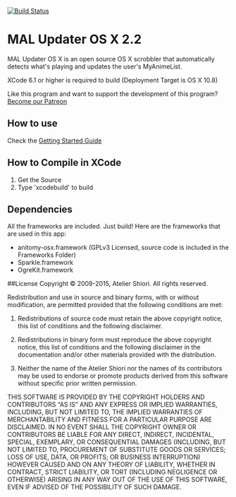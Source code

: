 [![Build Status](https://travis-ci.org/chikorita157/malupdaterosx-cocoa.svg?branch=master)](https://travis-ci.org/chikorita157/malupdaterosx-cocoa)
# MAL Updater OS X 2.2
MAL Updater OS X is an open source OS X scrobbler that automatically detects what's playing and updates the user's MyAnimeList.

XCode 6.1 or higher is required to build (Deployment Target is OS X 10.8)

Like this program and want to support the development of this program? [Become our Patreon](http://www.patreon.com/chikorita157)

## How to use
Check the [Getting Started Guide](https://github.com/chikorita157/malupdaterosx-cocoa/wiki/Getting-Started)

## How to Compile in XCode
1. Get the Source
2. Type 'xcodebuild' to build

## Dependencies
All the frameworks are included. Just build! Here are the frameworks that are used in this app:

* anitomy-osx.framework (GPLv3 Licensed, source code is included in the Frameworks Folder)
* Sparkle.framework
* OgreKit.framework

##License
Copyright © 2009-2015, Atelier Shiori.
All rights reserved.

Redistribution and use in source and binary forms, with or without modification, are permitted provided that the following conditions are met: 

1. Redistributions of source code must retain the above copyright notice, this list of conditions and the following disclaimer. 

2. Redistributions in binary form must reproduce the above copyright notice, this list of conditions and the following disclaimer in the documentation and/or other materials provided with the distribution. 

3. Neither the name of the Atelier Shiori nor the names of its contributors may be used to endorse or promote products derived from this software without specific prior written permission.

THIS SOFTWARE IS PROVIDED BY THE COPYRIGHT HOLDERS AND CONTRIBUTORS “AS IS” AND ANY EXPRESS OR IMPLIED WARRANTIES, INCLUDING, BUT NOT LIMITED TO, THE IMPLIED WARRANTIES OF MERCHANTABILITY AND FITNESS FOR A PARTICULAR PURPOSE ARE DISCLAIMED. IN NO EVENT SHALL THE COPYRIGHT OWNER OR CONTRIBUTORS BE LIABLE FOR ANY DIRECT, INDIRECT, INCIDENTAL, SPECIAL, EXEMPLARY, OR CONSEQUENTIAL DAMAGES (INCLUDING, BUT NOT LIMITED TO, PROCUREMENT OF SUBSTITUTE GOODS OR SERVICES; LOSS OF USE, DATA, OR PROFITS; OR BUSINESS INTERRUPTION) HOWEVER CAUSED AND ON ANY THEORY OF LIABILITY, WHETHER IN CONTRACT, STRICT LIABILITY, OR TORT (INCLUDING NEGLIGENCE OR OTHERWISE) ARISING IN ANY WAY OUT OF THE USE OF THIS SOFTWARE, EVEN IF ADVISED OF THE POSSIBILITY OF SUCH DAMAGE.